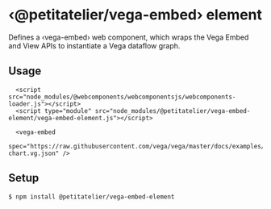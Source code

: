 # ‹@petitatelier/vega-embed› element

Defines a ‹vega-embed› web component, which wraps the Vega Embed and View APIs to instantiate a Vega dataflow graph.

## Usage

```
  <script src="node_modules/@webcomponents/webcomponentsjs/webcomponents-loader.js"></script>
  <script type="module" src="node_modules/@petitatelier/vega-embed-element/vega-embed-element.js"></script>

  <vega-embed
    spec="https://raw.githubusercontent.com/vega/vega/master/docs/examples/bar-chart.vg.json" />
```

## Setup

    $ npm install @petitatelier/vega-embed-element